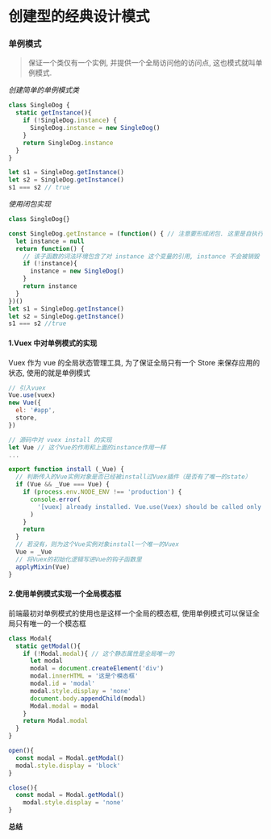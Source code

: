 # 创建型的经典设计模式    

### 单例模式 
> 保证一个类仅有一个实例, 并提供一个全局访问他的访问点, 这也模式就叫单例模式.
  
*创建简单的单例模式类*
```javascript
class SingleDog {
  static getInstance(){
    if (!SingleDog.instance) {
      SingleDog.instance = new SingleDog()
    }
    return SingleDog.instance
  }
}

let s1 = SingleDog.getInstance()
let s2 = SingleDog.getInstance()
s1 === s2 // true
```

*使用闭包实现*  
```javascript
class SingleDog{}

const SingleDog.getInstance = (function() { // 注意要形成闭包. 这里是自执行函数, SingleDog 这个变量保持了对返回值的引用
  let instance = null
  return function() {
    // 该子函数的词法环境包含了对 instance 这个变量的引用, instance 不会被销毁
    if (!instance){
      instance = new SingleDog()
    } 
    return instance
  } 
})()
let s1 = SingleDog.getInstance()
let s2 = SingleDog.getInstance()
s1 === s2 //true
```

#### 1.Vuex 中对单例模式的实现  
Vuex 作为 vue 的全局状态管理工具, 为了保证全局只有一个 Store 来保存应用的状态, 使用的就是单例模式  
```javascript
// 引入vuex
Vue.use(vuex)
new Vue({
  el: '#app',
  store,
})

// 源码中对 vuex install 的实现
let Vue // 这个Vue的作用和上面的instance作用一样
...

export function install (_Vue) {
  // 判断传入的Vue实例对象是否已经被install过Vuex插件（是否有了唯一的state）
  if (Vue && _Vue === Vue) {
    if (process.env.NODE_ENV !== 'production') {
      console.error(
        '[vuex] already installed. Vue.use(Vuex) should be called only once.'
      )
    }
    return
  }
  // 若没有，则为这个Vue实例对象install一个唯一的Vuex
  Vue = _Vue
  // 将Vuex的初始化逻辑写进Vue的钩子函数里
  applyMixin(Vue)
}

```

#### 2.使用单例模式实现一个全局模态框  
前端最初对单例模式的使用也是这样一个全局的模态框, 使用单例模式可以保证全局只有唯一的一个模态框  
```javascript
class Modal{
  static getModal(){
    if (!Modal.modal){ // 这个静态属性是全局唯一的
      let modal
      modal = document.createElement('div')
      modal.innerHTML = '这是个模态框'
      modal.id = 'modal'
      modal.style.display = 'none'
      document.body.appendChild(modal)
      Modal.modal = modal
    } 
    return Modal.modal
  }
}

open(){
  const modal = Modal.getModal()
  modal.style.display = 'block'
}

close(){
  const modal = Modal.getModal()
    modal.style.display = 'none'
}
```

**总结**  

